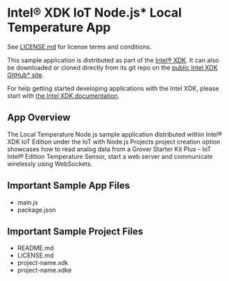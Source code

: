 Intel® XDK IoT Node.js\* Local Temperature App
==============================================
See [LICENSE.md](LICENSE.md) for license terms and conditions.

This sample application is distributed as part of the
[Intel® XDK](http://xdk.intel.com). It can also be downloaded
or cloned directly from its git repo on the
[public Intel XDK GitHub\* site](https://github.com/gomobile).

For help getting started developing applications with the
Intel XDK, please start with
[the Intel XDK documentation](https://software.intel.com/en-us/xdk/docs).

App Overview
------------
The Local Temperature Node.js sample application distributed
within Intel® XDK IoT Edition under the IoT with Node.js Projects
project creation option showcases how to read analog data from
a Grover Starter Kit Plus – IoT Intel® Edition Temperature Sensor,
start a web server and communicate wirelessly using WebSockets.

Important Sample App Files
--------------------------
* main.js
* package.json

Important Sample Project Files
------------------------------
* README.md
* LICENSE.md
* project-name.xdk
* project-name.xdke
